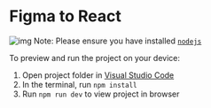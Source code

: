 
  # Figma to React
  ![img](https://github-production-user-asset-6210df.s3.amazonaws.com/105123650/248583165-e4a3dadf-a633-4dd4-8a76-e4ed7dc5e801.png?X-Amz-Algorithm=AWS4-HMAC-SHA256&X-Amz-Credential=AKIAIWNJYAX4CSVEH53A%2F20230625%2Fus-east-1%2Fs3%2Faws4_request&X-Amz-Date=20230625T193450Z&X-Amz-Expires=300&X-Amz-Signature=e1a57950942eafc559f1276ddcd7b569a08dc9c19bd2e09e43f30951f3999439&X-Amz-SignedHeaders=host&actor_id=105123650&key_id=0&repo_id=658452790)
  Note: Please ensure you have installed <code><a href="https://nodejs.org/en/download/">nodejs</a></code>

  To preview and run the project on your device:
  1) Open project folder in <a href="https://code.visualstudio.com/download">Visual Studio Code</a>
  2) In the terminal, run `npm install`
  3) Run `npm run dev` to view project in browser
  
